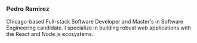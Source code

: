 ### Pedro Ramirez

Chicago-based Full-stack Software Developer and Master's in Software Engineering candidate. I specialize in building robust web applications with the React and Node.js ecosystems.

